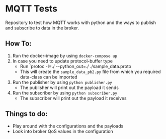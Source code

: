 # MQTT Tests

Repository to test how MQTT works with python and the ways to publish and subscribe to data in the broker.

## How To:

1. Run the docker-image by using `docker-compose up`
2. In case you need to update protocol-buffer type
    - Run `protoc -I=./ --python_out=./ ./sample_data.proto
    - This will create the `sample_data_pb2.py` file from which you required data-class can be imported
2. Run the publisher by using `python publisher.py`
    - The publisher will print out the payload it sends
3. Run the subscriber by using `python subscriber.py`
    - The subscriber will print out the payload it receives

## Things to do:

- Play around with the configurations and the payloads
- Look into broker QoS values in the configuration
